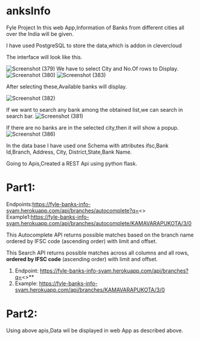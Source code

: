 # anksInfo
Fyle Project
In this web App,Information of Banks from different cities all over the India will be given.

I have used PostgreSQL to store the data,which is addon in clevercloud 

The interface will look like this.

![Screenshot (379)](https://user-images.githubusercontent.com/56387441/121132913-5b05a400-c84f-11eb-9e7c-412d6c4216bc.png)
We have to select City and No.Of rows to Display.
![Screenshot (380)](https://user-images.githubusercontent.com/56387441/121132969-69ec5680-c84f-11eb-9028-90a48d497379.png)
![Screenshot (383)](https://user-images.githubusercontent.com/56387441/121133100-9011f680-c84f-11eb-81b8-11704a5c81bc.png)


After selecting these,Available banks will display.

![Screenshot (382)](https://user-images.githubusercontent.com/56387441/121133075-87212500-c84f-11eb-813e-9dfda0c678ab.png)

If we want to search any bank among the obtained list,we can search in search bar.
![Screenshot (381)](https://user-images.githubusercontent.com/56387441/121133021-7a043600-c84f-11eb-9176-0a4ab223e760.png)




If there are no banks are in the selected city,then it will show  a popup.
![Screenshot (386)](https://user-images.githubusercontent.com/56387441/121133192-acae2e80-c84f-11eb-9bcd-5f758ff0bea5.png)

In the data base I have used one Schema with attributes ifsc,Bank Id,Branch,	Address,	City,	District,State,Bank Name.

Going to Apis,Created a REST Api using python flask.

# Part1:

Endpoints:https://fyle-banks-info-syam.herokuapp.com/api/branches/autocomplete?q=<>
Example1:https://fyle-banks-info-syam.herokuapp.com/api/branches/autocomplete/KAMAVARAPUKOTA/3/0

This Autocomplete API returns possible matches based on the branch name ordered by IFSC code (ascending order) with limit and offset.


This Search API returns possible matches across all columns and all rows, **ordered by IFSC code** (ascending order) with limit and offset.

1. Endpoint: https://fyle-banks-info-syam.herokuapp.com/api/branches?q=<>**
2. Example: https://fyle-banks-info-syam.herokuapp.com/api/branches/KAMAVARAPUKOTA/3/0

# Part2:
Using above apis,Data wil be displayed in web App as described above.

